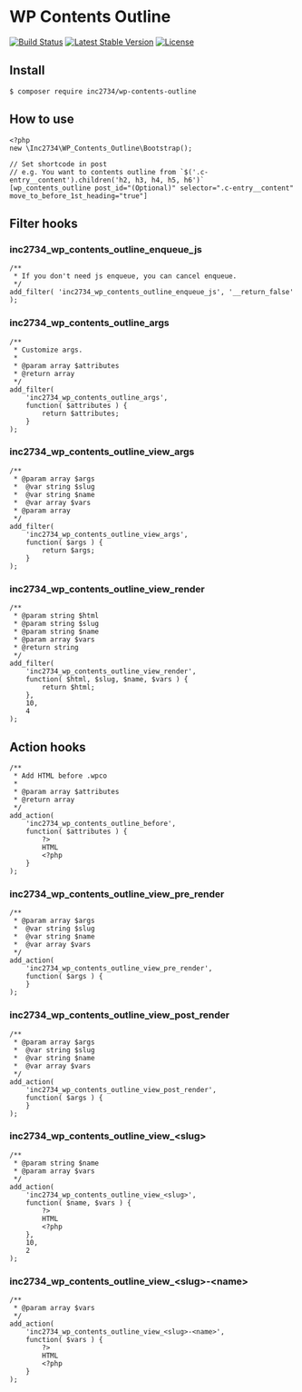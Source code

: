 # WP Contents Outline

[![Build Status](https://travis-ci.org/inc2734/wp-contents-outline.svg?branch=master)](https://travis-ci.org/inc2734/wp-contents-outline)
[![Latest Stable Version](https://poser.pugx.org/inc2734/wp-contents-outline/v/stable)](https://packagist.org/packages/inc2734/wp-contents-outline)
[![License](https://poser.pugx.org/inc2734/wp-contents-outline/license)](https://packagist.org/packages/inc2734/wp-contents-outline)

## Install
```
$ composer require inc2734/wp-contents-outline
```

## How to use
```
<?php
new \Inc2734\WP_Contents_Outline\Bootstrap();

// Set shortcode in post
// e.g. You want to contents outline from `$('.c-entry__content').children('h2, h3, h4, h5, h6')`
[wp_contents_outline post_id="(Optional)" selector=".c-entry__content" move_to_before_1st_heading="true"]
```

## Filter hooks

### inc2734_wp_contents_outline_enqueue_js
```
/**
 * If you don't need js enqueue, you can cancel enqueue.
 */
add_filter( 'inc2734_wp_contents_outline_enqueue_js', '__return_false' );
```

### inc2734_wp_contents_outline_args
```
/**
 * Customize args.
 *
 * @param array $attributes
 * @return array
 */
add_filter(
	'inc2734_wp_contents_outline_args',
	function( $attributes ) {
		return $attributes;
	}
);
```

### inc2734_wp_contents_outline_view_args
```
/**
 * @param array $args
 *  @var string $slug
 *  @var string $name
 *  @var array $vars
 * @param array
 */
add_filter(
	'inc2734_wp_contents_outline_view_args',
	function( $args ) {
		return $args;
	}
);
```

### inc2734_wp_contents_outline_view_render
```
/**
 * @param string $html
 * @param string $slug
 * @param string $name
 * @param array $vars
 * @return string
 */
add_filter(
	'inc2734_wp_contents_outline_view_render',
	function( $html, $slug, $name, $vars ) {
		return $html;
	},
	10,
	4
);
```

## Action hooks
```
/**
 * Add HTML before .wpco
 *
 * @param array $attributes
 * @return array
 */
add_action(
	'inc2734_wp_contents_outline_before',
	function( $attributes ) {
		?>
		HTML
		<?php
	}
);
```

### inc2734_wp_contents_outline_view_pre_render
```
/**
 * @param array $args
 *  @var string $slug
 *  @var string $name
 *  @var array $vars
 */
add_action(
	'inc2734_wp_contents_outline_view_pre_render',
	function( $args ) {
	}
);
```

### inc2734_wp_contents_outline_view_post_render
```
/**
 * @param array $args
 *  @var string $slug
 *  @var string $name
 *  @var array $vars
 */
add_action(
	'inc2734_wp_contents_outline_view_post_render',
	function( $args ) {
	}
);
```

### inc2734_wp_contents_outline_view_&lt;slug&gt;
```
/**
 * @param string $name
 * @param array $vars
 */
add_action(
	'inc2734_wp_contents_outline_view_<slug>',
	function( $name, $vars ) {
		?>
		HTML
		<?php
	},
	10,
	2
);
```

### inc2734_wp_contents_outline_view_&lt;slug&gt;-&lt;name&gt;
```
/**
 * @param array $vars
 */
add_action(
	'inc2734_wp_contents_outline_view_<slug>-<name>',
	function( $vars ) {
		?>
		HTML
		<?php
	}
);
```
